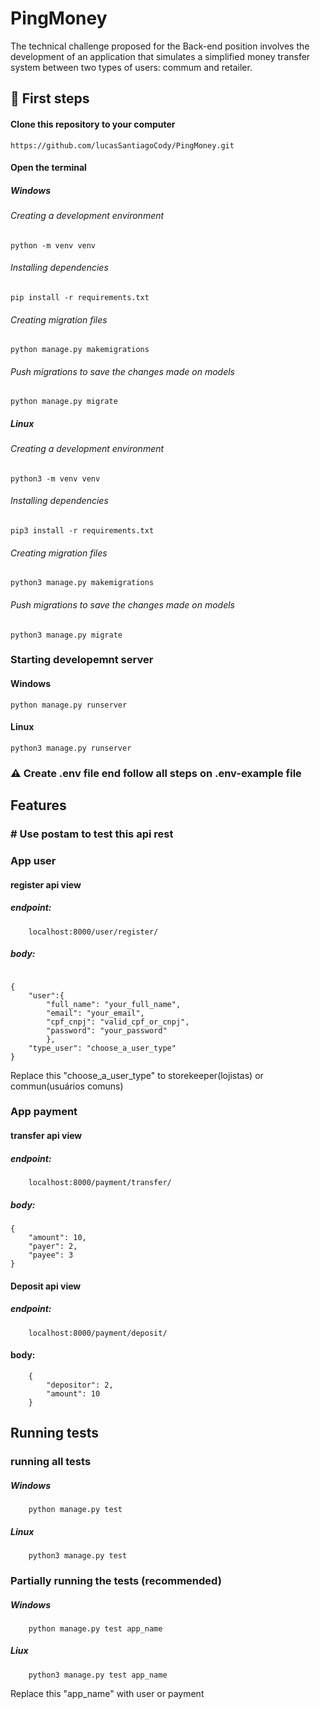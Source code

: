 # PingMoney

<div>
    <p>
        The technical challenge proposed for the Back-end position involves the development of an application that simulates a simplified money transfer system between two types of users: commum and retailer.
    </p>
</div>

## 🚀 First steps

#### Clone this repository to your computer
```
https://github.com/lucasSantiagoCody/PingMoney.git
```
#### Open the terminal

##### Windows
###### Creating a development environment 
```
python -m venv venv
```
###### Installing dependencies
```
pip install -r requirements.txt
```
###### Creating migration files
```
python manage.py makemigrations
```
###### Push migrations to save the changes made on models 
```
python manage.py migrate
```
##### Linux
###### Creating a development environment
```
python3 -m venv venv
```
###### Installing dependencies
```
pip3 install -r requirements.txt
```
###### Creating migration files
```
python3 manage.py makemigrations
```
###### Push migrations to save the changes made on models
```
python3 manage.py migrate
```
### Starting developemnt server
#### Windows
```
python manage.py runserver
```
#### Linux
```
python3 manage.py runserver
```

### ⚠️ Create .env file end follow all steps on .env-example file



## Features
### # Use  postam to test this api rest
### App user
#### register api view
#####  endpoint:
```
    localhost:8000/user/register/
```
##### body:
```

{
    "user":{
        "full_name": "your_full_name",
        "email": "your_email",
        "cpf_cnpj": "valid_cpf_or_cnpj",
        "password": "your_password"
        },
    "type_user": "choose_a_user_type"
}
```

Replace this "choose_a_user_type" to storekeeper(lojistas) or commun(usuários comuns)


### App payment

#### transfer api view
##### endpoint:
```
    localhost:8000/payment/transfer/
```
##### body:
```
{
    "amount": 10,
    "payer": 2,
    "payee": 3
}
```

#### Deposit api view
##### endpoint:

```
    localhost:8000/payment/deposit/
```
#### body:
```
    {
        "depositor": 2,
        "amount": 10
    }
```

## Running tests

### running all tests
##### Windows
```
    python manage.py test
```
##### Linux
```
    python3 manage.py test
```
### Partially running the tests (recommended)
##### Windows
```
    python manage.py test app_name
```
##### Liux
```
    python3 manage.py test app_name
```

Replace this "app_name" with user or payment